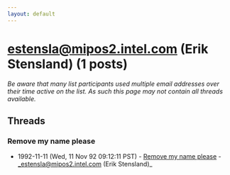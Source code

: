 ```yaml
---
layout: default
---
```


# estensla@mipos2.intel.com (Erik Stensland) (1 posts)

_Be aware that many list participants used multiple email addresses over their time active on the list. As such this page may not contain all threads available._

## Threads

### Remove my name please
+ 1992-11-11 (Wed, 11 Nov 92 09:12:11 PST) - [Remove my name please](/archive/1992/11/a1c3c59d7955d4309e751894c3b293212f2361bed385788e7d833f231c1eea96) - _estensla@mipos2.intel.com (Erik Stensland)_

